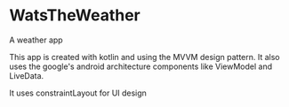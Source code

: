 # WatsTheWeather
A weather app

This app is created with kotlin and using the MVVM design pattern. It also uses the google's android architecture components like ViewModel and LiveData. 

It uses constraintLayout for UI design
